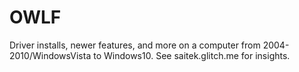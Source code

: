 # OWLF
Driver installs, newer features, and more on a computer from 2004-2010/WindowsVista to Windows10. See saitek.glitch.me for insights.
